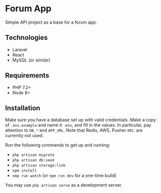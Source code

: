 # Forum App

Simple API project as a base for a forum app.

## Technologies

- Laravel
- React
- MySQL (or similar)

## Requirements

- PHP 7.2+
- Node 8+

## Installation

Make sure you have a database set up with valid credentials. Make a copy of
`.env.example` and name it `.env`, and fill in the values. In particular, pay
attention to `DB_*` and `APP_URL`. Note that Redis, AWS, Pusher etc. are currently
not used.

Run the following commands to get up and running:

- `php artisan migrate`
- `php artisan db:seed`
- `php artisan storage:link`
- `npm install`
- `nmp run watch` (or `npm run dev` for a one-time build)

You may use `php artisan serve` as a development server.
